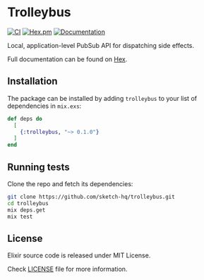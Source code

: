 # Trolleybus

[![CI](https://github.com/sketch-hq/trolleybus/actions/workflows/ci.yml/badge.svg)](https://github.com/sketch-hq/trolleybus/actions/workflows/ci.yml) [![Hex.pm](https://img.shields.io/hexpm/v/trolleybus.svg)](https://hex.pm/packages/trolleybus) [![Documentation](https://img.shields.io/badge/documentation-gray)](https://hexdocs.pm/trolleybus/)

Local, application-level PubSub API for dispatching side effects.

Full documentation can be found on [Hex](https://hexdocs.pm/trolleybus/).

## Installation

The package can be installed by adding `trolleybus` to your list of
dependencies in `mix.exs`:

```elixir
def deps do
  [
    {:trolleybus, "~> 0.1.0"}
  ]
end
```

## Running tests

Clone the repo and fetch its dependencies:

```bash
git clone https://github.com/sketch-hq/trolleybus.git
cd trolleybus
mix deps.get
mix test
```

## License

Elixir source code is released under MIT License.

Check [LICENSE](LICENSE) file for more information.
